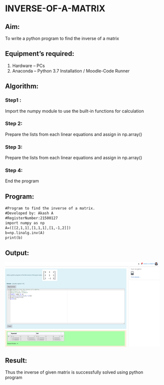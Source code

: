 # INVERSE-OF-A-MATRIX
## Aim:
To write a python program to find the inverse of a matrix
## Equipment’s required:
1. 	Hardware – PCs
2. 	Anaconda – Python 3.7 Installation / Moodle-Code Runner
## Algorithm:
### Step1 :
Import the numpy module to use the built-in functions for calculation 
### Step 2: 
Prepare the lists from each linear equations and assign in np.array()
### Step 3: 
Prepare the lists from each linear equations and assign in np.array()
### Step 4:
 End the program

## Program:
```
#Program to find the inverse of a matrix.
#Developed by: Akash A
#RegisterNumber:21500127
import numpy as np
A=([[2,1,1],[1,1,1],[1,-1,2]])
b=np.linalg.inv(A)
print(b)
```
## Output:
![github logo](inverse.png)
## Result:
Thus the inverse of given matrix is successfully solved using python program

